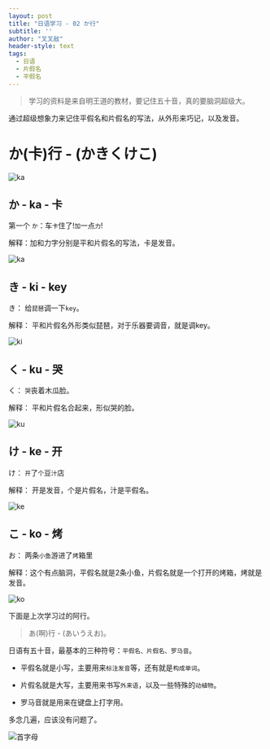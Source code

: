 ```yaml
---
layout: post
title: "日语学习 - 02 か行"
subtitle: ''
author: "叉叉敌"
header-style: text
tags:
  - 日语
  - 片假名
  - 平假名
---
```



> 学习的资料是来自明王道的教材，要记住五十音，真的要脑洞超级大。



通过超级想象力来记住平假名和片假名的写法，从外形来巧记，以及发音。


# か(卡)行 - (かきくけこ)



![ka](https://gitee.com/chasays/mdPic/raw/master/uPic/S05uvK.png)



## か - ka - 卡

第一个 `か`：车`卡`住了!`加`一点`力`!

解释：加和力字分别是平和片假名的写法，卡是发音。

![ka](https://gitee.com/chasays/mdPic/raw/master/uPic/GWNfBt.png)


## き - ki - key

き： 给`琵琶`调一下`key`。

解释： 平和片假名外形类似琵琶，对于乐器要调音，就是调key。

![ki](https://gitee.com/chasays/mdPic/raw/master/uPic/RIOyKi.png)

## く - ku - 哭

く： `哭`丧着木瓜脸。

解释： 平和片假名合起来，形似哭的脸。

![ku](https://gitee.com/chasays/mdPic/raw/master/uPic/sE2CCW.png)

## け - ke - 开

け： `开`了`个`豆`汁`店

解释： 开是发音，个是片假名，汁是平假名。


![ke](https://gitee.com/chasays/mdPic/raw/master/uPic/BRV3AN.png)

## こ - ko - 烤

お： 两条`小鱼`游进了`烤`箱里

解释：这个有点脑洞，平假名就是2条小鱼，片假名就是一个打开的烤箱，烤就是发音。

![ko](https://gitee.com/chasays/mdPic/raw/master/uPic/mRnwAx.png)


下面是上次学习过的阿行。

> あ(啊)行 - (あいうえお)。

日语有五十音，最基本的三种符号：`平假名、片假名、罗马音`。

- 平假名就是小写，主要用来`标注发音`等，还有就是`构成单词`。

- 片假名就是大写，主要用来书写`外来语`，以及一些特殊的`动植物`。

- 罗马音就是用来在键盘上打字用。

多念几遍，应该没有问题了。

![首字母](https://gitee.com/chasays/mdPic/raw/master/uPic/lFDBT4.png)




